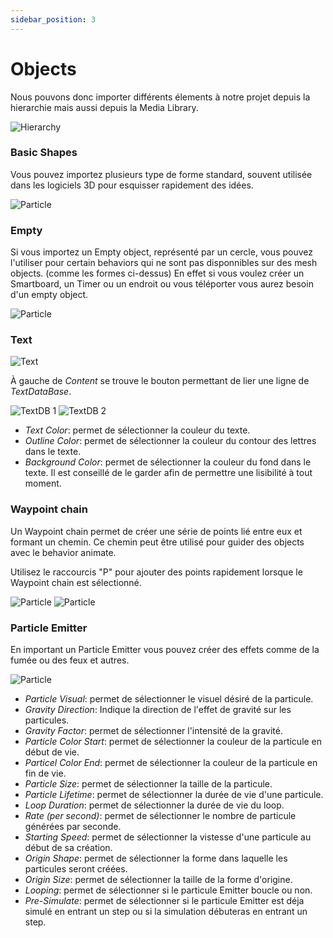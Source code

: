 ```yaml
---
sidebar_position: 3
---
```


# Objects

Nous pouvons donc importer différents élements à notre projet depuis la hierarchie mais aussi depuis la Media Library.

![Hierarchy](/img/UI_hierarchy1.png) 

### Basic Shapes

Vous pouvez importez plusieurs type de forme standard, souvent utilisée dans les logiciels 3D pour esquisser rapidement
des idées.

![Particle](/img/Shapes.JPG)

### Empty 



Si vous importez un Empty object, représenté par un cercle, vous pouvez l'utiliser pour certain behaviors 
qui ne sont pas disponnibles sur des mesh objects. (comme les formes ci-dessus)
En effet si vous voulez créer un Smartboard, un Timer ou un endroit ou vous téléporter vous aurez besoin d'un empty object.

![Particle](/img/Empty_Object.JPG)

### Text

![Text](/img/UI_Text1.png)

 À gauche de *Content* se trouve le bouton permettant de lier une ligne de *TextDataBase*.

 ![TextDB 1](/img/UI_textdb_1.png)
 ![TextDB 2](/img/UI_textdb_2.png)

- *Text Color*: permet de sélectionner la couleur du texte.
- *Outline Color*: permet de sélectionner la couleur du contour des lettres dans le texte.
- *Background Color*: permet de sélectionner la couleur du fond dans le texte. 
Il est conseillé de le garder afin de permettre une lisibilité à tout moment.



### Waypoint chain

Un Waypoint chain permet de créer une série de points lié entre eux et formant un chemin. 
Ce chemin peut être utilisé pour guider des objects avec le behavior animate.

Utilisez le raccourcis "P" pour ajouter des points rapidement lorsque le Waypoint chain est sélectionné.

![Particle](/img/UI_Waypoint.JPG)
![Particle](/img/UI_Waypoint2.gif)

### Particle Emitter

En important un Particle Emitter vous pouvez créer des effets comme de la fumée ou des feux et autres.

![Particle](/img/UI_Praticle.JPG)

- *Particle Visual*: permet de sélectionner le visuel désiré de la particule.
- *Gravity Direction*: Indique la direction de l'effet de gravité sur les particules.
- *Gravity Factor*: permet de sélectionner l'intensité de la gravité. 
- *Particle Color Start*: permet de sélectionner la couleur de la particule en début de vie.
- *Particel Color End*: permet de sélectionner la couleur de la particule en fin de vie.
- *Particle Size*: permet de sélectionner la taille de la particule.
- *Particle Lifetime*: permet de sélectionner la durée de vie d'une particule.
- *Loop Duration*: permet de sélectionner la durée de vie du loop.
- *Rate (per second)*: permet de sélectionner le nombre de particule générées par seconde.
- *Starting Speed*: permet de sélectionner la vistesse d'une particule au début de sa création.
- *Origin Shape*: permet de sélectionner la forme dans laquelle les particules seront créées.
- *Origin Size*: permet de sélectionner la taille de la forme d'origine.
- *Looping*: permet de sélectionner si le particule Emitter boucle ou non.
- *Pre-Simulate*: permet de sélectionner si le particule Emitter est déja simulé en entrant un step ou si la simulation débuteras en entrant un step.

